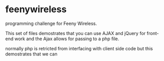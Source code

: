 feenywireless
=============

programming challenge for Feeny Wireless.

This set of files demostrates that you can use AJAX and jQuery
for front-end work and the Ajax allows for passing to a php file.

normally php is retricted from interfacing with client side code
but this demostrates that we can

